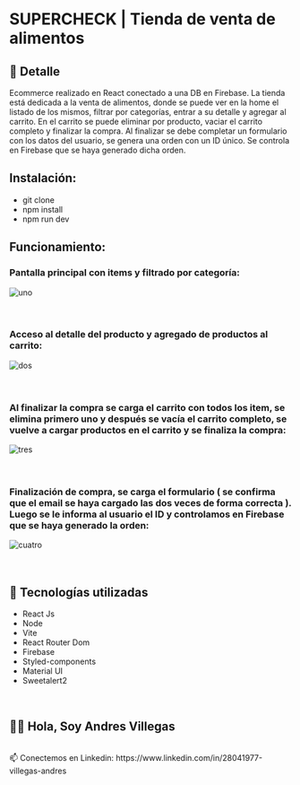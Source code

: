 # SUPERCHECK | Tienda de venta de alimentos

## 📝 Detalle
Ecommerce realizado en React conectado a una DB en Firebase. La tienda está dedicada a la venta de alimentos, donde se puede ver en la home el listado de los mismos, filtrar por categorías, entrar a su detalle y agregar al carrito. En el carrito se puede eliminar por producto, vaciar el carrito completo y finalizar la compra. Al finalizar se debe completar un formulario con los datos del usuario, se genera una orden con un ID único. Se controla en Firebase que se haya generado dicha orden.

## Instalación:
- git clone 
- npm install
- npm run dev

## Funcionamiento:

### Pantalla principal con items y filtrado por categoría:

![uno](https://github.com/Andresville/SuperCheck/assets/104869327/60eb60d0-d407-4abf-800b-1f4d127ec9f9.gif)
<br><br><br>

### Acceso al detalle del producto y agregado de productos al carrito:

![dos](https://github.com/Andresville/SuperCheck/assets/104869327/f79bc70b-d332-434c-be74-80c1edaffe5f.gif)
<br><br><br>

### Al finalizar la compra se carga el carrito con todos los item, se elimina primero uno y después se vacía el carrito completo, se vuelve a cargar productos en el carrito y se finaliza la compra:

![tres](https://github.com/Andresville/SuperCheck/assets/104869327/53bb6817-157a-4c5e-86a8-eb474dbb0c3c.gif)
<br><br><br>

### Finalización de compra, se carga el formulario ( se confirma que el email se haya cargado las dos veces de forma correcta ). Luego se le informa al usuario el ID y controlamos en Firebase que se haya generado la orden:

![cuatro](https://github.com/Andresville/SuperCheck/assets/104869327/02a6245f-2299-422d-badd-a804d88ec4b2.gif)
<br><br><br>

## 🚀 Tecnologías utilizadas
- React Js
- Node
- Vite
- React Router Dom
- Firebase
- Styled-components
- Material UI
- Sweetalert2


<br>

## 🙋‍♂️ Hola, Soy Andres Villegas
<br>
📫 Conectemos en Linkedin: https://www.linkedin.com/in/28041977-villegas-andres


